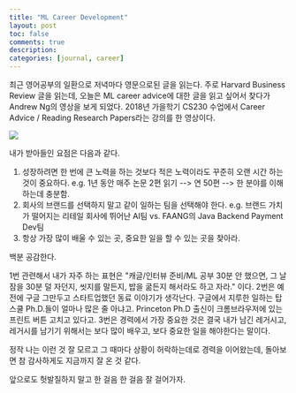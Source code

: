 ```yaml
---
title: "ML Career Development"
layout: post
toc: false
comments: true
description:
categories: [journal, career]
---
```


최근 영어공부의 일환으로 저녁마다 영문으로된 글을 읽는다. 주로 Harvard Business Review 글을 읽는데, 오늘은 ML career advice에 대한 글을 읽고 싶어서 찾다가 Andrew Ng의 영상을 보게 되었다. 2018년 가을학기 CS230 수업에서 Career Advice / Reading Research Papers라는 강의를 한 영상이다.

[![](https://img.youtube.com/vi/733m6qBH-jI/0.jpg)](https://youtu.be/733m6qBH-jI)

내가 받아들인 요점은 다음과 같다.
1. 성장하려면 한 번에 큰 노력을 하는 것보다 적은 노력이라도 꾸준히 오랜 시간 하는 것이 중요하다. e.g. 1년 동안 매주 논문 2편 읽기 --> 연 50편 --> 한 분야를 이해하는데 충분함.
2. 회사의 브랜드를 선택하지 말고 같이 일하는 팀을 선택해야 한다. e.g. 브랜드 가치가 떨어지는 리테일 회사에 뛰어난 AI팀 vs. FAANG의 Java Backend Payment Dev팀
3. 항상 가장 많이 배울 수 있는 곳, 중요한 일을 할 수 있는 곳을 찾아라.

백분 공감한다.

1번 관련해서 내가 자주 하는 표현은 "캐글/인터뷰 준비/ML 공부 30분 안 했으면, 그 날 잠을 30분 덜 자던지, 씻지를 말든지, 밥을 굶든지 해서라도 하고 자라." 이다. 2번은 예전에 구글 그만두고 스타트업했던 동료 이야기가 생각난다. 구글에서 지루한 일하는 탑스쿨 Ph.D.들이 얼마나 많은 줄 아냐고. Princeton Ph.D 출신이 크롬브라우저에 있는 프린트 버튼 고치고 있다고. 3번은 경력에서 가장 중요한 것은 결국 내가 남긴 레거시고, 레거시를 남기기 위해서는 보다 많이 배우고, 보다 중요한 일을 해야한다는 말이다.

정작 나는 이런 것 잘 모르고 그 때마다 상황이 허락하는데로 경력을 이어왔는데, 돌아보면 참 감사하게도 지금까지 잘 온 것 같다.

앞으로도 헛발질하지 말고 한 걸음 한 걸음 잘 걸어가자.

